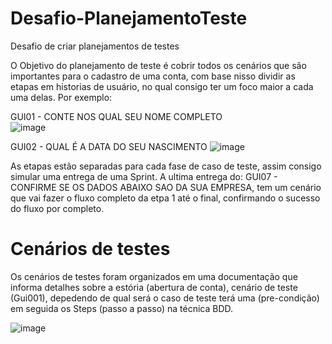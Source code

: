 # Desafio-PlanejamentoTeste
Desafio de criar planejamentos de testes 

O Objetivo do planejamento de teste é cobrir todos os cenários que são importantes para o cadastro de uma conta, com base nisso dividir as etapas em historias de usuário, 
no qual consigo ter um foco maior a cada uma delas. Por exemplo: 

GUI01 - CONTE NOS QUAL SEU NOME COMPLETO </br>
![image](https://user-images.githubusercontent.com/21660842/216613645-2c9302d5-350f-4328-a4f0-b9bd8477c671.png)

GUI02 - QUAL É A DATA DO SEU NASCIMENTO
![image](https://user-images.githubusercontent.com/21660842/216613715-94604be0-ba78-45fe-a011-7017d1874f45.png)


As etapas estão separadas para cada fase de caso de teste, assim consigo simular uma entrega de uma Sprint. A ultima entrega do: GUI07 - CONFIRME SE OS DADOS ABAIXO SAO DA SUA EMPRESA, 
tem um cenário que vai fazer o fluxo completo da etpa 1 até o final, confirmando o sucesso do fluxo por completo. 

<h1>Cenários de testes</h1>

Os cenários de testes foram organizados em uma documentação que informa detalhes sobre a estória (abertura de conta), cenário de teste (Gui001), depedendo de qual será o 
caso de teste terá uma (pre-condição) em seguida os Steps (passo a passo) na técnica BDD.

![image](https://user-images.githubusercontent.com/21660842/216843025-d6496055-2d78-4884-9348-bdfc15bfc934.png)
